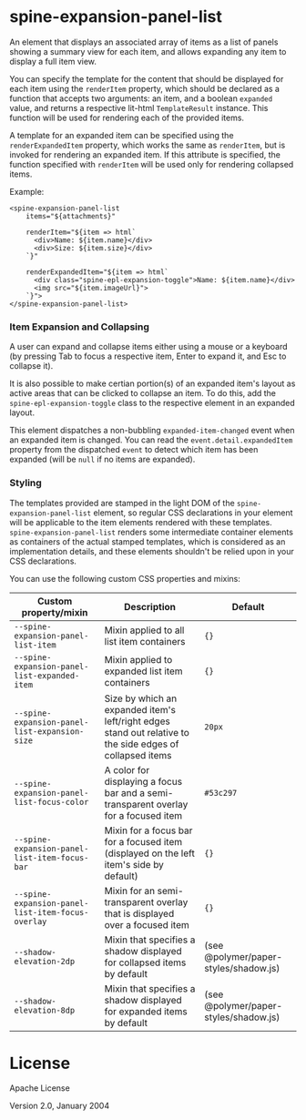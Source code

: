 # spine-expansion-panel-list

An element that displays an associated array of items as a list of panels showing a summary view
for each item, and allows expanding any item to display a full item view.

You can specify the template for the content that should be displayed for each item using the
`renderItem` property, which should be declared as a function that accepts two arguments: an
 item, and a boolean `expanded` value, and returns a respective lit-html `TemplateResult`
 instance. This function will be used for rendering each of the provided items.

A template for an expanded item can be specified using the `renderExpandedItem` property, which
works the same as `renderItem`, but is invoked for rendering an expanded item. If this attribute
is specified, the function specified with `renderItem` will be used only for rendering collapsed
items.

Example:
```
<spine-expansion-panel-list
    items="${attachments}"

    renderItem="${item => html`
      <div>Name: ${item.name}</div>
      <div>Size: ${item.size}</div>
    `}"

    renderExpandedItem="${item => html`
      <div class="spine-epl-expansion-toggle">Name: ${item.name}</div>
      <img src="${item.imageUrl}">
    `}">
</spine-expansion-panel-list>
```

### Item Expansion and Collapsing

A user can expand and collapse items either using a mouse or a keyboard (by pressing Tab to focus
a respective item, Enter to expand it, and Esc to collapse it).

It is also possible to make certian portion(s) of an expanded item's layout as active areas that
can be clicked to collapse an item. To do this, add the `spine-epl-expansion-toggle` class to the
respective element in an expanded layout.

This element dispatches a non-bubbling `expanded-item-changed` event when an expanded item is
changed. You can read the `event.detail.expandedItem` property from the dispatched `event` to
detect which item has been expanded (will be `null` if no items are expanded).

### Styling

The templates provided are stamped in the light DOM of the `spine-expansion-panel-list` element,
so regular CSS declarations in your element will be applicable to the item elements rendered with
these templates. `spine-expansion-panel-list` renders some intermediate container elements as
containers of the actual stamped templates, which is considered as an implementation details, and
these elements shouldn't be relied upon in your CSS declarations.

You can use the following custom CSS properties and mixins:

Custom property/mixin                         | Description                                    | Default
----------------------------------------------|------------------------------------------------|----------
`--spine-expansion-panel-list-item`           | Mixin applied to all list item containers      | `{}`
`--spine-expansion-panel-list-expanded-item`  | Mixin applied to expanded list item containers | `{}`
`--spine-expansion-panel-list-expansion-size` | Size by which an expanded item's left/right edges stand out relative to the side edges of collapsed items | `20px`
`--spine-expansion-panel-list-focus-color`    | A color for displaying a focus bar and a semi-transparent overlay for a focused item | `#53c297`
`--spine-expansion-panel-list-item-focus-bar` | Mixin for a focus bar for a focused item (displayed on the left item's side by default) | `{}`
`--spine-expansion-panel-list-item-focus-overlay` | Mixin for an semi-transparent overlay that is displayed over a focused item | `{}`
`--shadow-elevation-2dp`                      | Mixin that specifies a shadow displayed for collapsed items by default | (see @polymer/paper-styles/shadow.js)
`--shadow-elevation-8dp`                      | Mixin that specifies a shadow displayed for expanded items by default  | (see @polymer/paper-styles/shadow.js)

# License

Apache License

Version 2.0, January 2004
